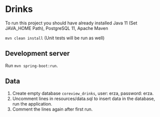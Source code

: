 # Drinks

To run this project you should have already installed Java 11 (Set JAVA_HOME Path), PostgreSQL 11, Apache Maven

`mvn clean install` (Unit tests will be run as well)

## Development server
Run `mvn spring-boot:run`.

## Data 
1. Create empty database `coreview_drinks`, user: erza, password: erza.
2. Uncomment lines in resources/data.sql to insert data in the database, run the application.
3. Comment the lines again after first run.

